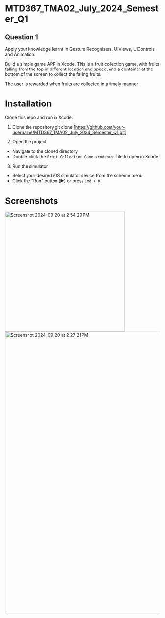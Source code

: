 # MTD367_TMA02_July_2024_Semester_Q1

## Question 1

Apply your knowledge learnt in Gesture Recognizers, UIViews, UIControls and Animation.

Build a simple game APP in Xcode. This is a fruit collection game, with fruits falling from the top in different location and speed, and a container at the bottom of the screen to collect the falling fruits. 

The user is rewarded when fruits are collected in a timely manner.

# Installation

Clone this repo and run in Xcode.

1. Clone the repository
git clone [https://github.com/your-username/MTD367_TMA02_July_2024_Semester_Q1.git]

2. Open the project
- Navigate to the cloned directory
- Double-click the `Fruit_Collection_Game.xcodeproj` file to open in Xcode

3. Run the simulator
- Select your desired iOS simulator device from the scheme menu
- Click the "Run" button (▶️) or press `Cmd + R`


# Screenshots

<img width="389" alt="Screenshot 2024-09-20 at 2 54 29 PM" src="https://github.com/user-attachments/assets/bfed49c0-d401-45c0-a981-ae490c1d87ae" />

<img width="914" alt="Screenshot 2024-09-20 at 2 27 21 PM" src="https://github.com/user-attachments/assets/6d023156-cae5-4478-b53a-ef2e64b99157" />

